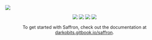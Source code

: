 <a href="#top" id="top">
  <img src="https://user-images.githubusercontent.com/441546/184806432-c3494ae8-0d1b-49cd-adb8-d29fb97d2969.png" style="max-width: 100%;">
</a>
<p align="center">
  <a href="https://www.npmjs.com/package/@darkobits/saffron"><img src="https://img.shields.io/npm/v/@darkobits/saffron.svg?style=flat-square"></a>
  <a href="https://github.com/darkobits/saffron/actions?query=workflow%3ACI"><img src="https://img.shields.io/github/workflow/status/darkobits/saffron/CI/master?style=flat-square"></a>
  <a href="https://depfu.com/github/darkobits/saffron"><img src="https://img.shields.io/depfu/darkobits/saffron?style=flat-square"></a>
  <a href="https://conventionalcommits.org"><img src="https://img.shields.io/static/v1?label=commits&message=conventional&style=flat-square&color=398AFB"></a>
</p>
<p align="center">
  To get started with Saffron, check out the documentation at <a href="https://darkobits.gitbook.io/saffron">darkobits.gitbook.io/saffron</a>.
</p>
